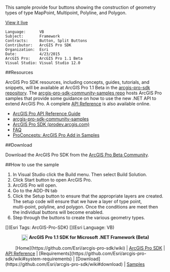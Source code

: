 ﻿<!-- TODO: Write a brief abstract explaining this sample -->
  
This sample provide four buttons showing the construction of geometry types of type MapPoint, Multipoint, Polyline, and Polygon.  
  
<a href="http://pro.arcgis.com/en/pro-app/beta/sdk/" target="_blank">View it live</a>

<!-- TODO: Fill this section below with metadata about this sample-->
```
Language:      VB
Subject:       Framework
Contracts:     Button, Split Buttons
Contributor:   ArcGIS Pro SDK
Organization:  Esri
Date:          4/23/2015
ArcGIS Pro:    ArcGIS Pro 1.1 Beta
Visual Studio: Visual Studio 12.0
```


##Resources

ArcGIS Pro SDK resources, including concepts, guides, tutorials, and snippets, will be available at ArcGIS Pro 1.1 Beta in the [arcgis-pro-sdk repository](https://github.com/esri/arcgis-pro-sdk). The [arcgis-pro-sdk-community-samples repo](https://github.com/esri/arcgis-pro-sdk-community-samples) hosts ArcGIS Pro samples that provide some guidance on how to use the new .NET API to extend ArcGIS Pro. A complete [API Reference](http://pro.arcgis.com/en/pro-app/beta/sdk/api-reference/) is also available online.

* [ArcGIS Pro API Reference Guide](http://pro.arcgis.com/en/pro-app/beta/sdk/api-reference/)
* [arcgis-pro-sdk-community-samples](../../../arcgis-pro-sdk-community-samples)
* <a href="http://pro.arcgis.com/en/pro-app/beta/sdk/" target="_blank">ArcGIS Pro SDK (prodev.arcgis.com)</a>
* [FAQ](../../wiki/FAQ)
* [ProConcepts: ArcGIS Pro Add in Samples](https://github.com/Esri/arcgis-pro-sdk-community-samples/wiki/ProConcepts-ArcGIS-Pro-Add-in-Samples)

##Download

Download the ArcGIS Pro SDK from the [ArcGIS Pro Beta Community](http://pro.arcgis.com/en/pro-app/).

##How to use the sample
<!-- TODO: Explain how this sample can be used. To use images in this section, create the image file in your sample project's screenshots folder. Use relative url to link to this image using this syntax: ![My sample Image](FacePage/SampleImage.png) -->
  
1. In Visual Studio click the Build menu. Then select Build Solution.  
2. Click Start button to open ArcGIS Pro.  
3. ArcGIS Pro will open.  
4. Go to the ADD-IN tab  
5. Click the Setup button to ensure that the appropriate layers are created. The setup code will ensure that we have a layer of type point,  
   multi-point, polyline, and polygon. Once the conditions are meet then the individual buttons will become enabled.  
6. Step through the buttons to create the various geometry types.  
  

[](Esri Tags: ArcGIS-Pro-SDK)
[](Esri Language: VB)​

<p align = center><img src="https://github.com/Esri/arcgis-pro-sdk/wiki/images/ArcGISPro.png"  alt="pre-req" align = "top" height = "20" width = "20" >
<b> ArcGIS Pro 1.1 SDK for Microsoft .NET Framework (Beta)</b>
</p>
&nbsp;&nbsp;&nbsp;&nbsp;&nbsp;&nbsp;&nbsp;&nbsp;[Home](https://github.com/Esri/arcgis-pro-sdk/wiki) | <a href="http://pro.arcgis.com/en/pro-app/beta/sdk" target="_blank">ArcGIS Pro SDK</a> | <a href="http://pro.arcgis.com/en/pro-app/beta/sdk/api-reference/" target="_blank">API Reference</a> | [Requirements](https://github.com/Esri/arcgis-pro-sdk/wiki#system-requirements) | [Download](https://github.com/Esri/arcgis-pro-sdk/wiki#download) |  <a href="http://github.com/esri/arcgis-pro-sdk-community-samples" target="_blank">Samples</a>

